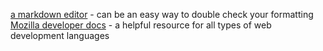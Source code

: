 [a markdown editor](https://dillinger.io/) - can be an easy way to double check your formatting
[Mozilla developer docs](https://developer.mozilla.org/en-US/) - a helpful resource for all types of web development languages
